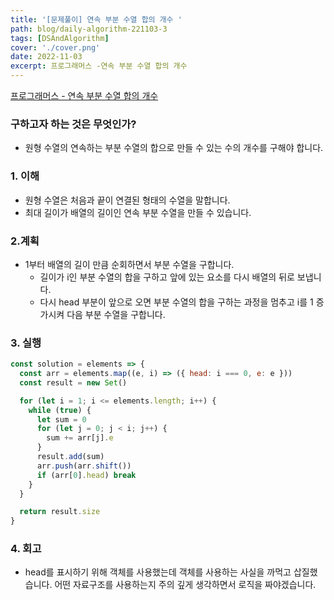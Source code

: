 ```yaml
---
title: '[문제풀이] 연속 부분 수열 합의 개수 '
path: blog/daily-algorithm-221103-3
tags: [DSAndAlgorithm]
cover: './cover.png'
date: 2022-11-03
excerpt: 프로그래머스 -연속 부분 수열 합의 개수
---
```


[프로그래머스 - 연속 부분 수열 합의 개수](https://school.programmers.co.kr/learn/courses/30/lessons/131701)

### 구하고자 하는 것은 무엇인가?

- 원형 수열의 연속하는 부분 수열의 합으로 만들 수 있는 수의 개수를 구해야 합니다.

### 1. 이해

- 원형 수열은 처음과 끝이 연결된 형태의 수열을 말합니다.
- 최대 길이가 배열의 길이인 연속 부분 수열을 만들 수 있습니다.

### 2.계획

- 1부터 배열의 길이 만큼 순회하면서 부분 수열을 구합니다.
  - 길이가 i인 부분 수열의 합을 구하고 앞에 있는 요소를 다시 배열의 뒤로 보냅니다.
  - 다시 head 부분이 앞으로 오면 부분 수열의 합을 구하는 과정을 멈추고 i를 1 증가시켜 다음 부분 수열을 구합니다.

### 3. 실행

```jsx
const solution = elements => {
  const arr = elements.map((e, i) => ({ head: i === 0, e: e }))
  const result = new Set()

  for (let i = 1; i <= elements.length; i++) {
    while (true) {
      let sum = 0
      for (let j = 0; j < i; j++) {
        sum += arr[j].e
      }
      result.add(sum)
      arr.push(arr.shift())
      if (arr[0].head) break
    }
  }

  return result.size
}
```

### 4. 회고

- head를 표시하기 위해 객체를 사용했는데 객체를 사용하는 사실을 까먹고 삽질했습니다. 어떤 자료구조를 사용하는지 주의 깊게 생각하면서 로직을 짜야겠습니다.
